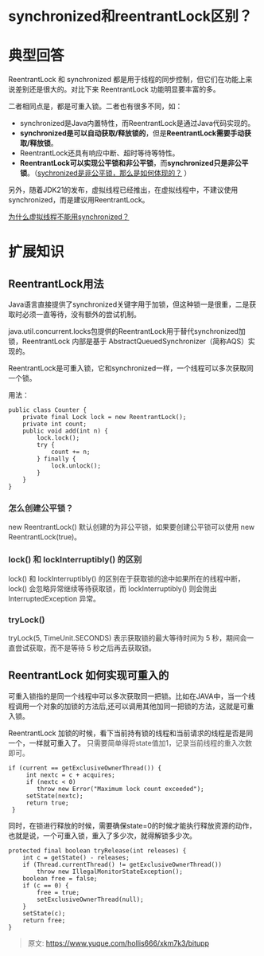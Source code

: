 # synchronized和reentrantLock区别？

# 典型回答
ReentrantLock 和 synchronized 都是用于线程的同步控制，但它们在功能上来说差别还是很大的。对比下来 ReentrantLock 功能明显要丰富的多。



二者相同点是，都是可重入锁。二者也有很多不同，如：

+ synchronized是Java内置特性，而ReentrantLock是通过Java代码实现的。
+ **synchronized是可以自动获取/释放锁的**，但是**ReentrantLock需要手动获取/释放锁**。
+ ReentrantLock还具有响应中断、超时等待等特性。
+ **ReentrantLock可以实现公平锁和非公平锁**，而**synchronized只是非公平锁**。（[sychronized是非公平锁，那么是如何体现的？](https://www.yuque.com/hollis666/xkm7k3/ihq8bdg4q3ts8mpo) ）



另外，随着JDK21的发布，虚拟线程已经推出，在虚拟线程中，不建议使用synchronized，而是建议用ReentrantLock。



[为什么虚拟线程不能用synchronized？](https://www.yuque.com/hollis666/xkm7k3/cdp5h287x61w7uyc)



# 扩展知识


## ReentrantLock用法


Java语言直接提供了synchronized关键字用于加锁，但这种锁一是很重，二是获取时必须一直等待，没有额外的尝试机制。



java.util.concurrent.locks包提供的ReentrantLock用于替代synchronized加锁，ReentrantLock 内部是基于 AbstractQueuedSynchronizer（简称AQS）实现的。



ReentrantLock是可重入锁，它和synchronized一样，一个线程可以多次获取同一个锁。



用法：

```plain
public class Counter {
	private final Lock lock = new ReentrantLock();
	private int count;
	public void add(int n) {
		lock.lock();
		try {
			count += n;
		} finally {
			lock.unlock();
		}
	}
}
```



### <font style="color:rgb(51, 51, 51);">怎么创建公平锁？</font>


<font style="color:rgb(51, 51, 51);">new ReentrantLock() 默认创建的为非公平锁，如果要创建公平锁可以使用 new ReentrantLock(true)。</font>

### <font style="color:rgb(51, 51, 51);">lock() 和 lockInterruptibly() 的区别</font>


<font style="color:rgb(51, 51, 51);">lock() 和 lockInterruptibly() 的区别在于获取锁的途中如果所在的线程中断，lock() 会忽略异常继续等待获取锁，而 lockInterruptibly() 则会抛出 InterruptedException 异常。</font>

<font style="color:rgb(51, 51, 51);"></font>

### <font style="color:rgb(51, 51, 51);">tryLock() </font>


<font style="color:rgb(51, 51, 51);">tryLock(5, TimeUnit.SECONDS) 表示获取锁的最大等待时间为 5 秒，期间会一直尝试获取，而不是等待 5 秒之后再去获取锁。</font>

<font style="color:rgb(51, 51, 51);"></font>

## ReentrantLock 如何实现可重入的


可重入锁指的是同一个线程中可以多次获取同一把锁。比如在JAVA中，当一个线程调用一个对象的加锁的方法后,还可以调用其他加同一把锁的方法，这就是可重入锁。



ReentrantLock 加锁的时候，看下当前持有锁的线程和当前请求的线程是否是同一个，一样就可重入了。 <font style="color:rgb(77, 77, 77);">只需要简单得将state值加1，记录当前线程的重入次数即可。</font>



```plain
if (current == getExclusiveOwnerThread()) {
     int nextc = c + acquires;
     if (nextc < 0)
     	throw new Error("Maximum lock count exceeded");
     setState(nextc);
     return true;
 }
```



同时，在锁进行释放的时候，需要确保state=0的时候才能执行释放资源的动作，也就是说，一个可重入锁，重入了多少次，就得解锁多少次。



```plain
protected final boolean tryRelease(int releases) {
    int c = getState() - releases;
    if (Thread.currentThread() != getExclusiveOwnerThread())
        throw new IllegalMonitorStateException();
    boolean free = false;
    if (c == 0) {
        free = true;
        setExclusiveOwnerThread(null);
    }
    setState(c);
    return free;
}
```



> 原文: <https://www.yuque.com/hollis666/xkm7k3/bitupp>